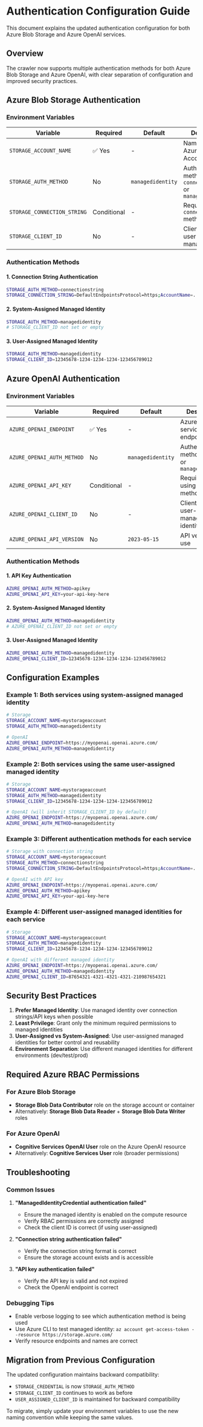 # Authentication Configuration Guide

This document explains the updated authentication configuration for both Azure Blob Storage and Azure OpenAI services.

## Overview

The crawler now supports multiple authentication methods for both Azure Blob Storage and Azure OpenAI, with clear separation of configuration and improved security practices.

## Azure Blob Storage Authentication

### Environment Variables

| Variable | Required | Default | Description |
|----------|----------|---------|-------------|
| `STORAGE_ACCOUNT_NAME` | ✅ Yes | - | Name of the Azure Storage Account |
| `STORAGE_AUTH_METHOD` | No | `managedidentity` | Authentication method: `connectionstring` or `managedidentity` |
| `STORAGE_CONNECTION_STRING` | Conditional | - | Required if using `connectionstring` method |
| `STORAGE_CLIENT_ID` | No | - | Client ID for user-assigned managed identity |

### Authentication Methods

#### 1. Connection String Authentication
```bash
STORAGE_AUTH_METHOD=connectionstring
STORAGE_CONNECTION_STRING=DefaultEndpointsProtocol=https;AccountName=...
```

#### 2. System-Assigned Managed Identity
```bash
STORAGE_AUTH_METHOD=managedidentity
# STORAGE_CLIENT_ID not set or empty
```

#### 3. User-Assigned Managed Identity
```bash
STORAGE_AUTH_METHOD=managedidentity
STORAGE_CLIENT_ID=12345678-1234-1234-1234-123456789012
```

## Azure OpenAI Authentication

### Environment Variables

| Variable | Required | Default | Description |
|----------|----------|---------|-------------|
| `AZURE_OPENAI_ENDPOINT` | ✅ Yes | - | Azure OpenAI service endpoint |
| `AZURE_OPENAI_AUTH_METHOD` | No | `managedidentity` | Authentication method: `apikey` or `managedidentity` |
| `AZURE_OPENAI_API_KEY` | Conditional | - | Required if using `apikey` method |
| `AZURE_OPENAI_CLIENT_ID` | No | - | Client ID for user-assigned managed identity |
| `AZURE_OPENAI_API_VERSION` | No | `2023-05-15` | API version to use |

### Authentication Methods

#### 1. API Key Authentication
```bash
AZURE_OPENAI_AUTH_METHOD=apikey
AZURE_OPENAI_API_KEY=your-api-key-here
```

#### 2. System-Assigned Managed Identity
```bash
AZURE_OPENAI_AUTH_METHOD=managedidentity
# AZURE_OPENAI_CLIENT_ID not set or empty
```

#### 3. User-Assigned Managed Identity
```bash
AZURE_OPENAI_AUTH_METHOD=managedidentity
AZURE_OPENAI_CLIENT_ID=12345678-1234-1234-1234-123456789012
```

## Configuration Examples

### Example 1: Both services using system-assigned managed identity
```bash
# Storage
STORAGE_ACCOUNT_NAME=mystorageaccount
STORAGE_AUTH_METHOD=managedidentity

# OpenAI
AZURE_OPENAI_ENDPOINT=https://myopenai.openai.azure.com/
AZURE_OPENAI_AUTH_METHOD=managedidentity
```

### Example 2: Both services using the same user-assigned managed identity
```bash
# Storage
STORAGE_ACCOUNT_NAME=mystorageaccount
STORAGE_AUTH_METHOD=managedidentity
STORAGE_CLIENT_ID=12345678-1234-1234-1234-123456789012

# OpenAI (will inherit STORAGE_CLIENT_ID by default)
AZURE_OPENAI_ENDPOINT=https://myopenai.openai.azure.com/
AZURE_OPENAI_AUTH_METHOD=managedidentity
```

### Example 3: Different authentication methods for each service
```bash
# Storage with connection string
STORAGE_ACCOUNT_NAME=mystorageaccount
STORAGE_AUTH_METHOD=connectionstring
STORAGE_CONNECTION_STRING=DefaultEndpointsProtocol=https;AccountName=...

# OpenAI with API key
AZURE_OPENAI_ENDPOINT=https://myopenai.openai.azure.com/
AZURE_OPENAI_AUTH_METHOD=apikey
AZURE_OPENAI_API_KEY=your-api-key-here
```

### Example 4: Different user-assigned managed identities for each service
```bash
# Storage
STORAGE_ACCOUNT_NAME=mystorageaccount
STORAGE_AUTH_METHOD=managedidentity
STORAGE_CLIENT_ID=12345678-1234-1234-1234-123456789012

# OpenAI with different managed identity
AZURE_OPENAI_ENDPOINT=https://myopenai.openai.azure.com/
AZURE_OPENAI_AUTH_METHOD=managedidentity
AZURE_OPENAI_CLIENT_ID=87654321-4321-4321-4321-210987654321
```

## Security Best Practices

1. **Prefer Managed Identity**: Use managed identity over connection strings/API keys when possible
2. **Least Privilege**: Grant only the minimum required permissions to managed identities
3. **User-Assigned vs System-Assigned**: Use user-assigned managed identities for better control and reusability
4. **Environment Separation**: Use different managed identities for different environments (dev/test/prod)

## Required Azure RBAC Permissions

### For Azure Blob Storage
- **Storage Blob Data Contributor** role on the storage account or container
- Alternatively: **Storage Blob Data Reader** + **Storage Blob Data Writer** roles

### For Azure OpenAI
- **Cognitive Services OpenAI User** role on the Azure OpenAI resource
- Alternatively: **Cognitive Services User** role (broader permissions)

## Troubleshooting

### Common Issues

1. **"ManagedIdentityCredential authentication failed"**
   - Ensure the managed identity is enabled on the compute resource
   - Verify RBAC permissions are correctly assigned
   - Check the client ID is correct (if using user-assigned)

2. **"Connection string authentication failed"**
   - Verify the connection string format is correct
   - Ensure the storage account exists and is accessible

3. **"API key authentication failed"**
   - Verify the API key is valid and not expired
   - Check the OpenAI endpoint is correct

### Debugging Tips

- Enable verbose logging to see which authentication method is being used
- Use Azure CLI to test managed identity: `az account get-access-token --resource https://storage.azure.com/`
- Verify resource endpoints and names are correct

## Migration from Previous Configuration

The updated configuration maintains backward compatibility:

- `STORAGE_CREDENTIAL` is now `STORAGE_AUTH_METHOD`
- `STORAGE_CLIENT_ID` continues to work as before
- `USER_ASSIGNED_CLIENT_ID` is maintained for backward compatibility

To migrate, simply update your environment variables to use the new naming convention while keeping the same values.
